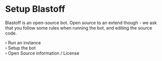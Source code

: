 # Setup Blastoff

Blastoff is an open-source bot. Open source to an extend though - we ask that you follow some rules when running the bot, and editing the source code.

› Run an instance  
› Setup the bot  
› Open Source information / License



